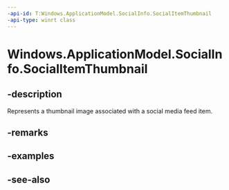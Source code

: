 ----api-id: T:Windows.ApplicationModel.SocialInfo.SocialItemThumbnail
-api-type: winrt class
---<!-- Class syntax.public class SocialItemThumbnail : Windows.ApplicationModel.SocialInfo.ISocialItemThumbnail--># Windows.ApplicationModel.SocialInfo.SocialItemThumbnail## -descriptionRepresents a thumbnail image associated with a social media feed item.## -remarks## -examples## -see-also